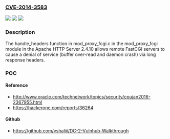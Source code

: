 ### [CVE-2014-3583](https://cve.mitre.org/cgi-bin/cvename.cgi?name=CVE-2014-3583)
![](https://img.shields.io/static/v1?label=Product&message=n%2Fa&color=blue)
![](https://img.shields.io/static/v1?label=Version&message=n%2Fa&color=blue)
![](https://img.shields.io/static/v1?label=Vulnerability&message=n%2Fa&color=brighgreen)

### Description

The handle_headers function in mod_proxy_fcgi.c in the mod_proxy_fcgi module in the Apache HTTP Server 2.4.10 allows remote FastCGI servers to cause a denial of service (buffer over-read and daemon crash) via long response headers.

### POC

#### Reference
- http://www.oracle.com/technetwork/topics/security/cpujan2016-2367955.html
- https://hackerone.com/reports/36264

#### Github
- https://github.com/vshaliii/DC-2-Vulnhub-Walkthrough


